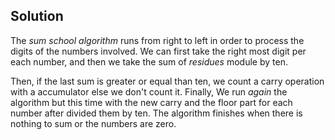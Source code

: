 Solution
---

The *sum school algorithm* runs from right to left in order to process the digits of the numbers involved. We can first take the right most digit per each number, and then we take the sum of *residues* module by ten.

Then, if the last sum is greater or equal than ten, we count a carry operation with a accumulator else we don't count it. Finally, We run *again* the algorithm but this time with the new carry and the floor part for each number after divided them by ten. The algorithm finishes when there is nothing to sum or the numbers are zero.
